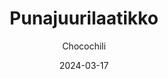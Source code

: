 ---
title: "Punajuurilaatikko"
image: "https://vegaanibotti.lauravuo.me/2024/03/2024-03-17_small.png"
date: 2024-03-17
receipt_url: "https://chocochili.net/2011/08/punajuurilaatikko/"
author: "Chocochili"
---